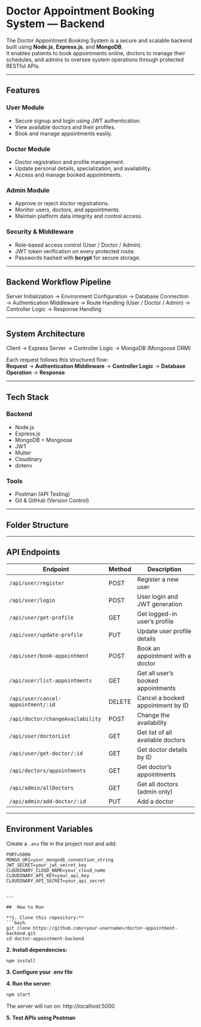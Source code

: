 # Doctor Appointment Booking System — Backend

The Doctor Appointment Booking System is a secure and scalable backend built using **Node.js**, **Express.js**, and **MongoDB**.  
It enables patients to book appointments online, doctors to manage their schedules, and admins to oversee system operations through protected RESTful APIs.

---

## Features

### User Module
- Secure signup and login using JWT authentication.  
- View available doctors and their profiles.  
- Book and manage appointments easily.  

### Doctor Module
- Doctor registration and profile management.  
- Update personal details, specialization, and availability.  
- Access and manage booked appointments.  

### Admin Module
- Approve or reject doctor registrations.  
- Monitor users, doctors, and appointments.  
- Maintain platform data integrity and control access.  

### Security & Middleware
- Role-based access control (User / Doctor / Admin).  
- JWT token verification on every protected route.  
- Passwords hashed with **bcrypt** for secure storage.  

---

## Backend Workflow Pipeline

Server Initialization → Environment Configuration → Database Connection → Authentication Middleware → Route Handling (User / Doctor / Admin) → Controller Logic → Response Handling

---

## System Architecture

Client → Express Server → Controller Logic → MongoDB (Mongoose ORM)  

Each request follows this structured flow:  
**Request** → **Authentication Middleware** → **Controller Logic** → **Database Operation** → **Response**

---

## Tech Stack

### Backend
- Node.js  
- Express.js  
- MongoDB + Mongoose  
- JWT  
- Multer  
- Cloudinary  
- dotenv  

### Tools
- Postman (API Testing)  
- Git & GitHub (Version Control)  

---

## Folder Structure


---

## API Endpoints

| Endpoint | Method | Description |
|-----------|--------|-------------|
| `/api/user/register` | POST | Register a new user | 
| `/api/user/login` | POST | User login and JWT generation | 
| `/api/user/get-profile` | GET | Get logged-in user’s profile  |
| `/api/user/update-profile` | PUT | Update user profile details | 
| `/api/user/book-appointment` | POST | Book an appointment with a doctor |
| `/api/user/list-appointments` | GET | Get all user’s booked appointments | 
| `/api/user/cancel-appointment/:id` | DELETE | Cancel a booked appointment by ID | 
| `/api/doctor/changeAvailability` | POST |Change the availability | 
| `/api/user/doctorList` | GET | Get list of all available doctors | 
| `/api/user/get-doctor/:id` | GET | Get doctor details by ID |
| `/api/doctors/appointments` | GET | Get doctor’s appointments |
| `/api/admin/allDoctors` | GET | Get all doctors (admin only) |
| `/api/admin/add-doctor/:id` | PUT | Add a doctor| 

---

## Environment Variables

Create a `.env` file in the project root and add:

```env
PORT=5000
MONGO_URI=your_mongodb_connection_string
JWT_SECRET=your_jwt_secret_key
CLOUDINARY_CLOUD_NAME=your_cloud_name
CLOUDINARY_API_KEY=your_api_key
CLOUDINARY_API_SECRET=your_api_secret


---

##  How to Run

**1. Clone this repository:**
```bash
git clone https://github.com/<your-username>/doctor-appointment-backend.git
cd doctor-appointment-backend

```

**2. Install dependencies:**
```bash
npm install

```

**3. Configure your .env file**

**4. Run the server:**
```bash
npm start
```


The server will run on:
http://localhost:5000

**5. Test APIs using Postman**
